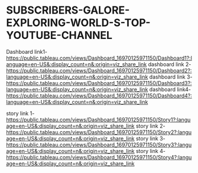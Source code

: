 # SUBSCRIBERS-GALORE-EXPLORING-WORLD-S-TOP-YOUTUBE-CHANNEL

Dashboard link1- https://public.tableau.com/views/Dashboard_16970125971150/Dashboard1?:language=en-US&:display_count=n&:origin=viz_share_link
dashboard link 2-https://public.tableau.com/views/Dashboard_16970125971150/Dashboard2?:language=en-US&:display_count=n&:origin=viz_share_link
dashboard link 3-https://public.tableau.com/views/Dashboard_16970125971150/Dashboard3?:language=en-US&:display_count=n&:origin=viz_share_link
dashboard link4-https://public.tableau.com/views/Dashboard_16970125971150/Dashboard4?:language=en-US&:display_count=n&:origin=viz_share_link

story link 1-https://public.tableau.com/views/Dashboard_16970125971150/Story1?:language=en-US&:display_count=n&:origin=viz_share_link
story link 2-https://public.tableau.com/views/Dashboard_16970125971150/Story2?:language=en-US&:display_count=n&:origin=viz_share_link
story link 3-https://public.tableau.com/views/Dashboard_16970125971150/Story3?:language=en-US&:display_count=n&:origin=viz_share_link
story link 4-https://public.tableau.com/views/Dashboard_16970125971150/Story4?:language=en-US&:display_count=n&:origin=viz_share_link
